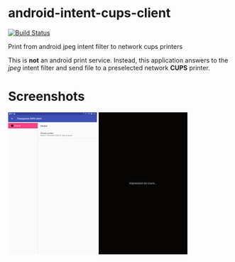 # android-intent-cups-client

[![Build Status](https://travis-ci.org/rainbru/android-intent-cups-client.svg?branch=master)](https://travis-ci.org/rainbru/android-intent-cups-client)

Print from android jpeg intent filter to network cups printers

This is **not** an android print service. Instead, this application
answers to the *jpeg* intent filter and send file to a preselected network 
**CUPS** printer.

# Screenshots

[![Settings screenShot](doc/screenshots/TCC-settings-tn.png)](doc/screenshots/TCC-settings.png?raw=true)
[![Main activity screenShot](doc/screenshots/TCC-main-tn.png)](doc/screenshots/TCC-main.png?raw=true)


